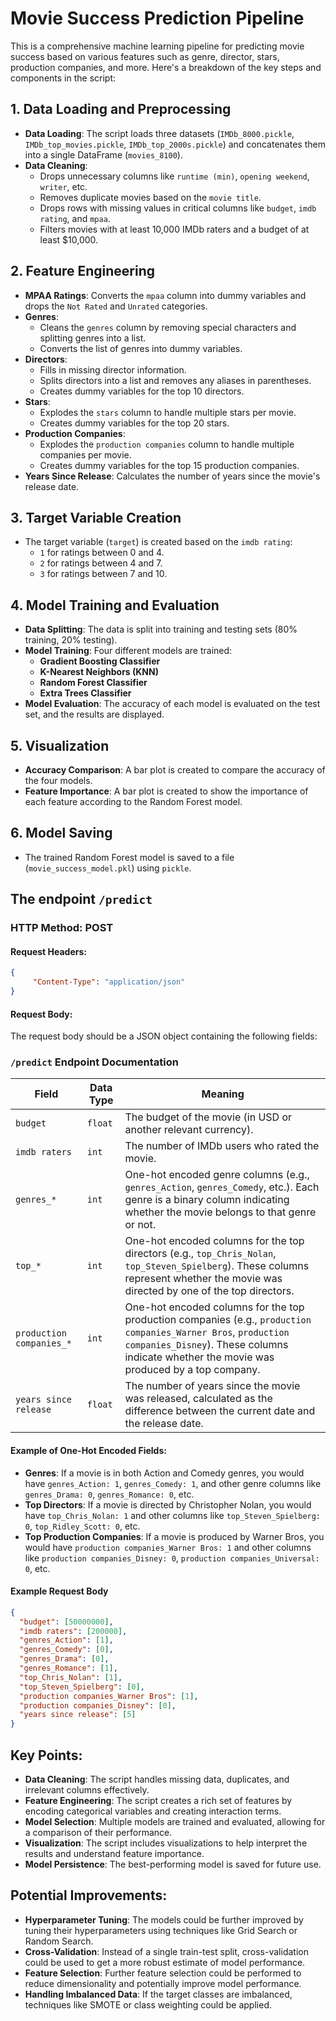 # Movie Success Prediction Pipeline

This is a comprehensive machine learning pipeline for predicting movie success based on various features such as genre, director, stars, production companies, and more. Here's a breakdown of the key steps and components in the script:

## 1. **Data Loading and Preprocessing**
   - **Data Loading**: The script loads three datasets (`IMDb_8000.pickle`, `IMDb_top_movies.pickle`, `IMDb_top_2000s.pickle`) and concatenates them into a single DataFrame (`movies_8100`).
   - **Data Cleaning**: 
     - Drops unnecessary columns like `runtime (min)`, `opening weekend`, `writer`, etc.
     - Removes duplicate movies based on the `movie title`.
     - Drops rows with missing values in critical columns like `budget`, `imdb rating`, and `mpaa`.
     - Filters movies with at least 10,000 IMDb raters and a budget of at least $10,000.

## 2. **Feature Engineering**
   - **MPAA Ratings**: Converts the `mpaa` column into dummy variables and drops the `Not Rated` and `Unrated` categories.
   - **Genres**: 
     - Cleans the `genres` column by removing special characters and splitting genres into a list.
     - Converts the list of genres into dummy variables.
   - **Directors**:
     - Fills in missing director information.
     - Splits directors into a list and removes any aliases in parentheses.
     - Creates dummy variables for the top 10 directors.
   - **Stars**:
     - Explodes the `stars` column to handle multiple stars per movie.
     - Creates dummy variables for the top 20 stars.
   - **Production Companies**:
     - Explodes the `production companies` column to handle multiple companies per movie.
     - Creates dummy variables for the top 15 production companies.
   - **Years Since Release**: Calculates the number of years since the movie's release date.

## 3. **Target Variable Creation**
   - The target variable (`target`) is created based on the `imdb rating`:
     - `1` for ratings between 0 and 4.
     - `2` for ratings between 4 and 7.
     - `3` for ratings between 7 and 10.

## 4. **Model Training and Evaluation**
   - **Data Splitting**: The data is split into training and testing sets (80% training, 20% testing).
   - **Model Training**: Four different models are trained:
     - **Gradient Boosting Classifier**
     - **K-Nearest Neighbors (KNN)**
     - **Random Forest Classifier**
     - **Extra Trees Classifier**
   - **Model Evaluation**: The accuracy of each model is evaluated on the test set, and the results are displayed.

## 5. **Visualization**
   - **Accuracy Comparison**: A bar plot is created to compare the accuracy of the four models.
   - **Feature Importance**: A bar plot is created to show the importance of each feature according to the Random Forest model.

## 6. **Model Saving**
   - The trained Random Forest model is saved to a file (`movie_success_model.pkl`) using `pickle`.

## The endpoint `/predict`

### HTTP Method: POST

#### Request Headers:
```json
{
     "Content-Type": "application/json"
}
```

#### Request Body:
The request body should be a JSON object containing the following fields:

### `/predict` Endpoint Documentation

| Field                    | Data Type | Meaning                                                                                                                                                                                                     |
|--------------------------|-----------|-------------------------------------------------------------------------------------------------------------------------------------------------------------------------------------------------------------|
| `budget`                 | `float`   | The budget of the movie (in USD or another relevant currency).                                                                                                                                              |
| `imdb raters`            | `int`     | The number of IMDb users who rated the movie.                                                                                                                                                               |
| `genres_*`               | `int`     | One-hot encoded genre columns (e.g., `genres_Action`, `genres_Comedy`, etc.). Each genre is a binary column indicating whether the movie belongs to that genre or not.                                      |
| `top_*`                  | `int`     | One-hot encoded columns for the top directors (e.g., `top_Chris_Nolan`, `top_Steven_Spielberg`). These columns represent whether the movie was directed by one of the top directors.                        |
| `production companies_*` | `int`     | One-hot encoded columns for the top production companies (e.g., `production companies_Warner Bros`, `production companies_Disney`). These columns indicate whether the movie was produced by a top company. |
| `years since release`    | `float`   | The number of years since the movie was released, calculated as the difference between the current date and the release date.                                                                               |

#### Example of One-Hot Encoded Fields:
- **Genres**: If a movie is in both Action and Comedy genres, you would have `genres_Action: 1`, `genres_Comedy: 1`, and other genre columns like `genres_Drama: 0`, `genres_Romance: 0`, etc.
- **Top Directors**: If a movie is directed by Christopher Nolan, you would have `top_Chris_Nolan: 1` and other columns like `top_Steven_Spielberg: 0`, `top_Ridley_Scott: 0`, etc.
- **Top Production Companies**: If a movie is produced by Warner Bros, you would have `production companies_Warner Bros: 1` and other columns like `production companies_Disney: 0`, `production companies_Universal: 0`, etc.

#### Example Request Body

```json
{
  "budget": [50000000],
  "imdb raters": [200000],
  "genres_Action": [1],
  "genres_Comedy": [0],
  "genres_Drama": [0],
  "genres_Romance": [1],
  "top_Chris_Nolan": [1],
  "top_Steven_Spielberg": [0],
  "production companies_Warner Bros": [1],
  "production companies_Disney": [0],
  "years since release": [5]
}
```

## Key Points:
- **Data Cleaning**: The script handles missing data, duplicates, and irrelevant columns effectively.
- **Feature Engineering**: The script creates a rich set of features by encoding categorical variables and creating interaction terms.
- **Model Selection**: Multiple models are trained and evaluated, allowing for a comparison of their performance.
- **Visualization**: The script includes visualizations to help interpret the results and understand feature importance.
- **Model Persistence**: The best-performing model is saved for future use.

## Potential Improvements:
- **Hyperparameter Tuning**: The models could be further improved by tuning their hyperparameters using techniques like Grid Search or Random Search.
- **Cross-Validation**: Instead of a single train-test split, cross-validation could be used to get a more robust estimate of model performance.
- **Feature Selection**: Further feature selection could be performed to reduce dimensionality and potentially improve model performance.
- **Handling Imbalanced Data**: If the target classes are imbalanced, techniques like SMOTE or class weighting could be applied.
